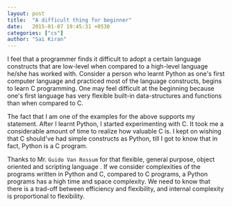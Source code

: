 ```yaml
---
layout: post
title:  "A difficult thing for beginner"
date:   2015-01-07 19:45:31 +0530
categories: ["cs"]
author: "Sai Kiran"
---
```


I feel that a programmer finds it difficult to adopt a certain language constructs that are low-level when compared to a high-level language he/she has worked with.
Consider a person who learnt Python as one's first computer language and practiced most of the language constructs, begins to learn C programming. 
One may feel difficult at the beginning because one's first language has very flexible built-in data-structures and functions than when compared to C.  

The fact that I am one of the examples for the above supports my statement. 
After I learnt Python, I started experimenting with  C. 
It took me a considerable amount of time to realize how valuable C is. 
I kept on wishing that C should've had simple constructs as Python, till I got to know that in fact, Python is a C program.

Thanks to Mr. `Guido Van Rossum` for that flexible, general purpose, object oriented and scripting language . 
If we consider complexities of the programs written in Python and C, compared to C programs, a Python programs has a high time and space complexity. 
We need to know that there is a trad-off between efficiency and flexibility, and internal complexity is proportional to flexibility.


